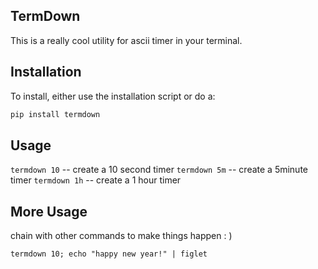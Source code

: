 ## TermDown ##

This is a really cool utility for ascii timer in your terminal.


## Installation ##

To install, either use the installation script or do a:

```py
pip install termdown
```


## Usage ##


`termdown 10` -- create a 10 second timer
`termdown 5m` -- create a 5minute timer
`termdown 1h` -- create a 1 hour timer

## More Usage ##


chain with other commands to make things happen : )


`termdown 10; echo "happy new year!" | figlet`
